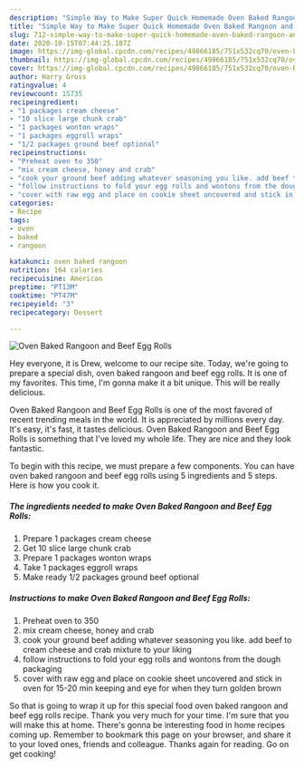 ```yaml
---
description: "Simple Way to Make Super Quick Homemade Oven Baked Rangoon and Beef Egg Rolls"
title: "Simple Way to Make Super Quick Homemade Oven Baked Rangoon and Beef Egg Rolls"
slug: 712-simple-way-to-make-super-quick-homemade-oven-baked-rangoon-and-beef-egg-rolls
date: 2020-10-15T07:44:25.107Z
image: https://img-global.cpcdn.com/recipes/49866185/751x532cq70/oven-baked-rangoon-and-beef-egg-rolls-recipe-main-photo.jpg
thumbnail: https://img-global.cpcdn.com/recipes/49866185/751x532cq70/oven-baked-rangoon-and-beef-egg-rolls-recipe-main-photo.jpg
cover: https://img-global.cpcdn.com/recipes/49866185/751x532cq70/oven-baked-rangoon-and-beef-egg-rolls-recipe-main-photo.jpg
author: Harry Gross
ratingvalue: 4
reviewcount: 15735
recipeingredient:
- "1 packages cream cheese"
- "10 slice large chunk crab"
- "1 packages wonton wraps"
- "1 packages eggroll wraps"
- "1/2 packages ground beef optional"
recipeinstructions:
- "Preheat oven to 350"
- "mix cream cheese, honey and crab"
- "cook your ground beef adding whatever seasoning you like. add beef to cream cheese and crab mixture to your liking"
- "follow instructions to fold your egg rolls and wontons from the dough packaging"
- "cover with raw egg and place on cookie sheet uncovered and stick in oven for 15-20 min keeping and eye for when they turn golden brown"
categories:
- Recipe
tags:
- oven
- baked
- rangoon

katakunci: oven baked rangoon 
nutrition: 164 calories
recipecuisine: American
preptime: "PT13M"
cooktime: "PT47M"
recipeyield: "3"
recipecategory: Dessert

---
```



![Oven Baked Rangoon and Beef Egg Rolls](https://img-global.cpcdn.com/recipes/49866185/751x532cq70/oven-baked-rangoon-and-beef-egg-rolls-recipe-main-photo.jpg)

Hey everyone, it is Drew, welcome to our recipe site. Today, we're going to prepare a special dish, oven baked rangoon and beef egg rolls. It is one of my favorites. This time, I'm gonna make it a bit unique. This will be really delicious.

Oven Baked Rangoon and Beef Egg Rolls is one of the most favored of recent trending meals in the world. It is appreciated by millions every day. It's easy, it's fast, it tastes delicious. Oven Baked Rangoon and Beef Egg Rolls is something that I've loved my whole life. They are nice and they look fantastic.




To begin with this recipe, we must prepare a few components. You can have oven baked rangoon and beef egg rolls using 5 ingredients and 5 steps. Here is how you cook it.

<!--inarticleads1-->

##### The ingredients needed to make Oven Baked Rangoon and Beef Egg Rolls:

1. Prepare 1 packages cream cheese
1. Get 10 slice large chunk crab
1. Prepare 1 packages wonton wraps
1. Take 1 packages eggroll wraps
1. Make ready 1/2 packages ground beef optional




<!--inarticleads2-->

##### Instructions to make Oven Baked Rangoon and Beef Egg Rolls:

1. Preheat oven to 350
1. mix cream cheese, honey and crab
1. cook your ground beef adding whatever seasoning you like. add beef to cream cheese and crab mixture to your liking
1. follow instructions to fold your egg rolls and wontons from the dough packaging
1. cover with raw egg and place on cookie sheet uncovered and stick in oven for 15-20 min keeping and eye for when they turn golden brown




So that is going to wrap it up for this special food oven baked rangoon and beef egg rolls recipe. Thank you very much for your time. I'm sure that you will make this at home. There's gonna be interesting food in home recipes coming up. Remember to bookmark this page on your browser, and share it to your loved ones, friends and colleague. Thanks again for reading. Go on get cooking!
